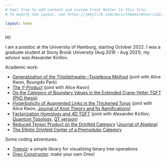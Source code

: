 ```yaml
---
# Feel free to add content and custom Front Matter to this file.
# To modify the layout, see https://jekyllrb.com/docs/themes/#overriding-theme-defaults

layout: home
---
```


Hi!

I am a postdoc at the University of Hamburg,
starting October 2022.
I was a graduate student at Stony Brook University
(Aug 2016 - Aug 2021), my advisor was Alexander Kirillov.

Academic work:
- [Generalization of the Thistlethwaite--Tsvietkova Method](https://arxiv.org/abs/2309.01282) (joint with Alice Kwon, Byungdo Park)
- [The Y-Product](https://arxiv.org/abs/2209.14251) (joint with Alice Kwon)
- [On the Category of Boundary Values in the Extended Crane-Yetter TQFT (PhD thesis)](https://arxiv.org/abs/2108.13467)
- [Hyperbolicity of Augmented Links in the Thickened Torus](https://arxiv.org/abs/2010.10601) (joint with Alice Kwon,
[Journal of Knot Theory and Its
Ramifications](https://www.worldscientific.com/doi/10.1142/S0218216522500250))
- [Factorization Homology and 4D TQFT](https://arxiv.org/abs/2002.08571)
(joint with Alexander Kirillov; [Quantum
Topology](https://ems.press/journals/qt/articles/5287776),
[QT version](https://ems.press/content/serial-article-files/18175))
- [Reduced Tensor Product on the Drinfeld Category](https://arxiv.org/abs/2004.09611) ([Journal of Algebra](https://doi.org/10.1016/j.jalgebra.2022.05.031))
- [The Elliptic Drinfeld Center of a Premodular Category](https://arxiv.org/abs/1904.09511)

Some coding adventures:
- [Treeviz](https://github.com/YingHongTham/treeviz):
	a simple library for visualizing binary tree operations
- [Oreo Constructor](https://yinghongtham.github.io/oreo/index.html):
	make your own Oreo!

